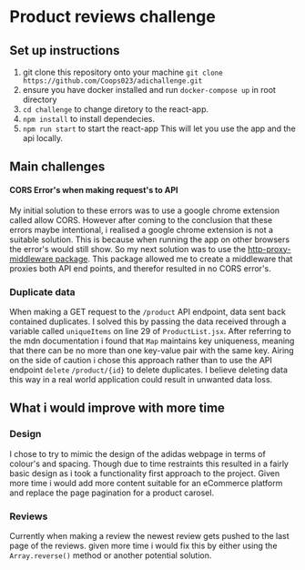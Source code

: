 # Product reviews challenge

## Set up instructions

1. git clone this repository onto your machine
`git clone https://github.com/Coops023/adichallenge.git`
2. ensure you have docker installed and run `docker-compose up` in root directory 
3. `cd challenge` to change diretory to the react-app.
4. `npm install` to install dependecies. 
5. `npm run start` to start the react-app
This will let you use the app and the api locally.

## Main challenges

#### CORS Error's when making request's to API

My initial solution to these errors was to use a google chrome extension called allow CORS. However after coming to the conclusion that these errors maybe intentional, i realised a google chrome extension is not a suitable solution. This is because when running the app on other browsers the error's would still show. So my next solution was to use the [http-proxy-middleware package](https://www.npmjs.com/package/http-proxy-middleware#install). This package allowed me to create a middleware that proxies both API end points, and therefor resulted in no CORS error's.


### Duplicate data

When making a GET request to the `/product` API endpoint, data sent back contained duplicates. I solved this by passing the data received through a variable called `uniqueItems` on line 29 of `ProductList.jsx`. 
After referring to the mdn documentation i found that `Map` maintains key uniqueness, meaning that there can be no more than one key-value pair with the same key. Airing on the side of caution i chose this approach rather than to use the API endpoint `delete` `/product/{id}` to delete duplicates. I believe deleting data this way in a real world application could result in unwanted data loss.



## What i would improve with more time

### Design
I chose to try to mimic the design of the adidas webpage in terms of colour's and spacing. Though due to time restraints this resulted in a fairly basic design as i took a functionality first approach to the project. Given more time i would add more content suitable for an eCommerce platform and replace the page pagination for a product carosel.

### Reviews
Currently when making a review the newest review gets pushed to the last page of the reviews. given more time i would fix this by either using the `Array.reverse()` method or another potential solution.

